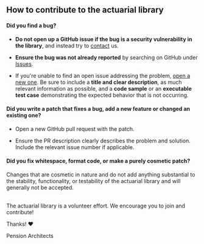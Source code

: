## How to contribute to the actuarial library

#### **Did you find a bug?**

* **Do not open up a GitHub issue if the bug is a security vulnerability
  in the library**, and instead try to [contact](http://www.pensionarchitects.be/en/) us.

* **Ensure the bug was not already reported** by searching on GitHub under [Issues](https://github.com/pensionarchitects/actuarial-library/issues).

* If you're unable to find an open issue addressing the problem, [open a new one](https://github.com/pensionarchitects/actuarial-library/issues/new). Be sure to include a **title and clear description**, as much relevant information as possible, and a **code sample** or an **executable test case** demonstrating the expected behavior that is not occurring.

#### **Did you write a patch that fixes a bug, add a new feature or changed an existing one?**

* Open a new GitHub pull request with the patch.

* Ensure the PR description clearly describes the problem and solution. Include the relevant issue number if applicable.

#### **Did you fix whitespace, format code, or make a purely cosmetic patch?**

Changes that are cosmetic in nature and do not add anything substantial to the stability, functionality, or testability of the actuarial library and will generally not be accepted.

</br>
The actuarial library is a volunteer effort. We encourage you to join and contribute!

Thanks! :heart:

Pension Architects
